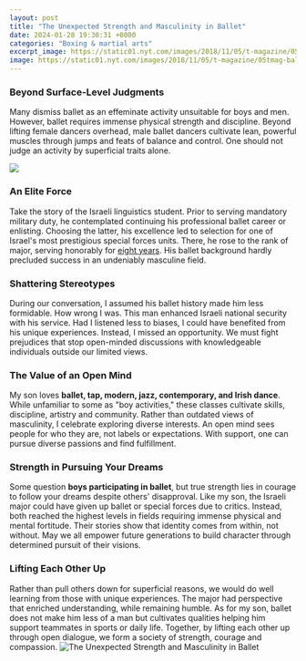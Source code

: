 ```yaml
---
layout: post
title: "The Unexpected Strength and Masculinity in Ballet"
date: 2024-01-28 19:30:31 +0000
categories: "Boxing & martial arts"
excerpt_image: https://static01.nyt.com/images/2018/11/05/t-magazine/05tmag-ballet-slide-JOBI/05tmag-ballet-slide-JOBI-articleLarge.jpg?quality=90&amp;auto=webp
image: https://static01.nyt.com/images/2018/11/05/t-magazine/05tmag-ballet-slide-JOBI/05tmag-ballet-slide-JOBI-articleLarge.jpg?quality=90&amp;auto=webp
---
```


### Beyond Surface-Level Judgments
Many dismiss ballet as an effeminate activity unsuitable for boys and men. However, ballet requires immense physical strength and discipline. Beyond lifting female dancers overhead, male ballet dancers cultivate lean, powerful muscles through jumps and feats of balance and control. One should not judge an activity by superficial traits alone.

![](https://static01.nyt.com/images/2018/11/05/t-magazine/05tmag-ballet-slide-19A1/05tmag-ballet-slide-19A1-jumbo.jpg?quality=90&amp;auto=webp)
### An Elite Force 
Take the story of the Israeli linguistics student. Prior to serving mandatory military duty, he contemplated continuing his professional ballet career or enlisting. Choosing the latter, his excellence led to selection for one of Israel's most prestigious special forces units. There, he rose to the rank of major, serving honorably for [eight years](https://yt.io.vn/collection/ackermann). His ballet background hardly precluded success in an undeniably masculine field. 
### Shattering Stereotypes
During our conversation, I assumed his ballet history made him less formidable. How wrong I was. This man enhanced Israeli national security with his service. Had I listened less to biases, I could have benefited from his unique experiences. Instead, I missed an opportunity. We must fight prejudices that stop open-minded discussions with knowledgeable individuals outside our limited views.
### The Value of an Open Mind
My son loves **ballet, tap, modern, jazz, contemporary, and Irish dance**. While unfamiliar to some as "boy activities," these classes cultivate skills, discipline, artistry and community. Rather than outdated views of masculinity, I celebrate exploring diverse interests. An open mind sees people for who they are, not labels or expectations. With support, one can pursue diverse passions and find fulfillment. 
### Strength in Pursuing Your Dreams
Some question **boys participating in ballet**, but true strength lies in courage to follow your dreams despite others' disapproval. Like my son, the Israeli major could have given up ballet or special forces due to critics. Instead, both reached the highest levels in fields requiring immense physical and mental fortitude. Their stories show that identity comes from within, not without. May we all empower future generations to build character through determined pursuit of their visions.
### Lifting Each Other Up 
Rather than pull others down for superficial reasons, we would do well learning from those with unique experiences. The major had perspective that enriched understanding, while remaining humble. As for my son, ballet does not make him less of a man but cultivates qualities helping him support teammates in sports or daily life. Together, by lifting each other up through open dialogue, we form a society of strength, courage and compassion.
![The Unexpected Strength and Masculinity in Ballet](https://static01.nyt.com/images/2018/11/05/t-magazine/05tmag-ballet-slide-JOBI/05tmag-ballet-slide-JOBI-articleLarge.jpg?quality=90&amp;auto=webp)